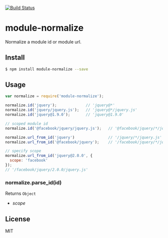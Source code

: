 [![Build Status](https://travis-ci.org/kaelzhang/node-module-normalize.svg?branch=master)](https://travis-ci.org/kaelzhang/node-module-normalize)
<!-- optional npm version
[![NPM version](https://badge.fury.io/js/module-normalize.svg)](http://badge.fury.io/js/module-normalize)
-->
<!-- optional npm downloads
[![npm module downloads per month](http://img.shields.io/npm/dm/module-normalize.svg)](https://www.npmjs.org/package/module-normalize)
-->
<!-- optional dependency status
[![Dependency Status](https://david-dm.org/kaelzhang/node-module-normalize.svg)](https://david-dm.org/kaelzhang/node-module-normalize)
-->

# module-normalize

Normalize a module id or module url.

## Install

```sh
$ npm install module-normalize --save
```

## Usage

```js
var normalize = require('module-normalize');

normalize.id('jquery');             // 'jquery@*'
normalize.id('jquery/jquery.js');   // 'jquery@*/jquery.js'
normalize.id('jquery@1.9.0');       // 'jquery@1.9.0'

// scoped module id
normalize.id('@facebook/jquery/jquery.js');   // '@facebook/jquery/*/jquery.js'

normalize.url_from_id('jquery')               // '/jquery/*/jquery.js'
normalize.url_from_id('@facebook/jquery');    // '/facebook/jquery/*/jquery.js'

// specify scope
mormalize.url_from_id('jquery@2.0.0', {
  scope: 'facebook'
});
// '/facebook/jquery/2.0.0/jquery.js'
```

### normalize.parse_id(id)

Returns `Object`

- *scope* 

## License

MIT

